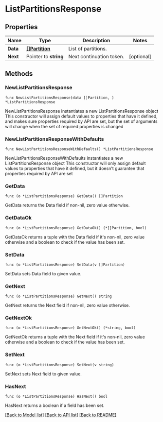 # ListPartitionsResponse

## Properties

Name | Type | Description | Notes
------------ | ------------- | ------------- | -------------
**Data** | [**[]Partition**](Partition.md) | List of partitions. | 
**Next** | Pointer to **string** | Next continuation token. | [optional] 

## Methods

### NewListPartitionsResponse

`func NewListPartitionsResponse(data []Partition, ) *ListPartitionsResponse`

NewListPartitionsResponse instantiates a new ListPartitionsResponse object
This constructor will assign default values to properties that have it defined,
and makes sure properties required by API are set, but the set of arguments
will change when the set of required properties is changed

### NewListPartitionsResponseWithDefaults

`func NewListPartitionsResponseWithDefaults() *ListPartitionsResponse`

NewListPartitionsResponseWithDefaults instantiates a new ListPartitionsResponse object
This constructor will only assign default values to properties that have it defined,
but it doesn't guarantee that properties required by API are set

### GetData

`func (o *ListPartitionsResponse) GetData() []Partition`

GetData returns the Data field if non-nil, zero value otherwise.

### GetDataOk

`func (o *ListPartitionsResponse) GetDataOk() (*[]Partition, bool)`

GetDataOk returns a tuple with the Data field if it's non-nil, zero value otherwise
and a boolean to check if the value has been set.

### SetData

`func (o *ListPartitionsResponse) SetData(v []Partition)`

SetData sets Data field to given value.


### GetNext

`func (o *ListPartitionsResponse) GetNext() string`

GetNext returns the Next field if non-nil, zero value otherwise.

### GetNextOk

`func (o *ListPartitionsResponse) GetNextOk() (*string, bool)`

GetNextOk returns a tuple with the Next field if it's non-nil, zero value otherwise
and a boolean to check if the value has been set.

### SetNext

`func (o *ListPartitionsResponse) SetNext(v string)`

SetNext sets Next field to given value.

### HasNext

`func (o *ListPartitionsResponse) HasNext() bool`

HasNext returns a boolean if a field has been set.


[[Back to Model list]](../README.md#documentation-for-models) [[Back to API list]](../README.md#documentation-for-api-endpoints) [[Back to README]](../README.md)


